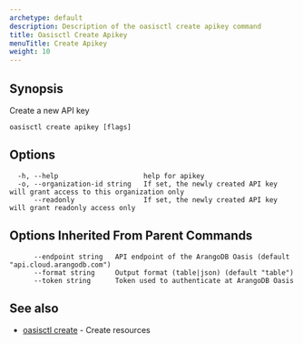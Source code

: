 ```yaml
---
archetype: default
description: Description of the oasisctl create apikey command
title: Oasisctl Create Apikey
menuTitle: Create Apikey
weight: 10
---
```

## Synopsis
Create a new API key

```
oasisctl create apikey [flags]
```

## Options
```
  -h, --help                     help for apikey
  -o, --organization-id string   If set, the newly created API key will grant access to this organization only
      --readonly                 If set, the newly created API key will grant readonly access only
```

## Options Inherited From Parent Commands
```
      --endpoint string   API endpoint of the ArangoDB Oasis (default "api.cloud.arangodb.com")
      --format string     Output format (table|json) (default "table")
      --token string      Token used to authenticate at ArangoDB Oasis
```

## See also
* [oasisctl create](_index.md)	 - Create resources

